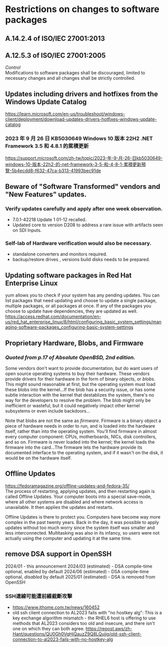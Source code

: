 # Restrictions on changes to software packages
## A.14.2.4 of ISO/IEC 27001:2013
## A.12.5.3 of ISO/IEC 27001:2005
<i>Control</i><br>
Modifications to software packages shall be discouraged, limited to necessary changes and all changes shall be strictly controlled.
## Updates including drivers and hotfixes from the Windows Update Catalog
https://learn.microsoft.com/en-us/troubleshoot/windows-client/deployment/download-updates-drivers-hotfixes-windows-update-catalog
### 2023 年 9 月 26 日 KB5030649 Windows 10 版本 22H2 .NET Framework 3.5 和 4.8.1 的累積更新
https://support.microsoft.com/zh-tw/topic/2023-年-9-月-26-日kb5030649-windows-10-版本-22h2-的-net-framework-3-5-和-4-8-1-累積更新預覽-5b4ecdd8-f632-47ca-b313-41993bec91de
## Beware of "Software Transformed" vendors and "New Features" updates. 
### Verify updates carefully and apply after one week observation.
- 7.0.1-42218 Update 1 01-12 recalled.
- Updated core to version D208 to address a rare issue with artifacts seen on SDI Inputs.
### Self-lab of Hardware verification would also be necessary. 
 - standalone converters and monitors required. 
 - backup/restore drives , versions build disks needs to be prepared.
## Updating software packages in Red Hat Enterprise Linux
yum allows you to check if your system has any pending updates. You can list packages that need updating and choose to update a single package, multiple packages, or all packages at once. If any of the packages you choose to update have dependencies, they are updated as well. <br>
https://access.redhat.com/documentation/en-us/red_hat_enterprise_linux/8/html/configuring_basic_system_settings/managing-software-packages_configuring-basic-system-settings
## Proprietary Hardware, Blobs, and Firmware
### <i>Quoted from p.17 of Absolute OpenBSD, 2nd edition.</i>
Some vendors don't want to provide documentation, but do want users of open source operating systems to buy their hardware. These vendors provide drivers for their hardware in the form of binary objects, or <i>blobs</i>. This might sound reasonable at first, but the operating system must load these blobs into the kernel...If the blob has a security issue, or has some subtle interaction with the kernel that destablizes the system, there's no way for the developers to resolve the problem. The blob might only be inefficient or wasteful, but it could negatively impact other kernel subsystems or even include backdoors...

Note that blobs are not the same as <i>firmware</i>. Firmware is a binary object a piece of hardware needs in order to run, and is loaded into the hardware itself, rather than into the operating system. You'll find firmware in almost every computer component: CPUs, motherboards, NICs, disk controllers, and so on. Firmware is never loaded into the kernel; the kernel loads the firmware into the card...The firmware lets the hardware provide its documented interface to the operating system, and if it wasn't on the disk, it would be on the hardware itself.
## Offline Updates
https://fedoramagazine.org/offline-updates-and-fedora-35/ <br>
The process of restarting, applying updates, and then restarting again is called Offline Updates. Your computer boots into a special save-mode, where all other systems are disabled and where network access is unavailable. It then applies the updates and restarts.

Offline Updates is there to protect you. Computers have become way more complex in the past twenty years. Back in the day, it was possible to apply updates without too much worry since the system itself was smaller and less interconnected. Multitasking was also in its infancy, so users were not actually using the computer and updating it at the same time.

## remove DSA support in OpenSSH
2024/01 - this announcement
2024/03 (estimated) - DSA compile-time optional, enabled by default
2024/06 (estimated) - DSA compile-time optional, *disabled* by default
2025/01 (estimated) - DSA is removed from OpenSSH
### SSH連線可能遭前綴截斷攻擊
 - https://www.ithome.com.tw/news/160452
 - old ssh client connection to AL2023 fails with "no hostkey alg": This is a key exchange algorithm mismatch - the RHEL6 host is offering to use methods that AL2023 considers too old and insecure, and there isn't one on which they can both agree. https://repost.aws/zh-Hant/questions/QU0Gh0VqHjQauzZ9Q8LQujjg/old-ssh-client-connection-to-al2023-fails-with-no-hostkey-alg